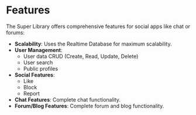 # Features

The Super Library offers comprehensive features for social apps like chat or forums:

- **Scalability**: Uses the Realtime Database for maximum scalability.
- **User Management**: 
  - User data CRUD (Create, Read, Update, Delete)
  - User search
  - Public profiles
- **Social Features**: 
  - Like
  - Block
  - Report
- **Chat Features**: Complete chat functionality.
- **Forum/Blog Features**: Complete forum and blog functionality.
